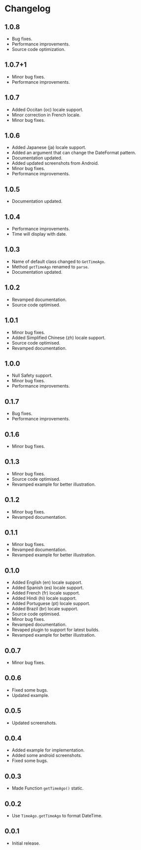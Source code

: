 # Changelog

## 1.0.8
- Bug fixes.
- Performance improvements.
- Source code optimization.

## 1.0.7+1

- Minor bug fixes.
- Performance improvements.

## 1.0.7

- Added Occitan (oc) locale support.
- Minor correction in French locale.
- Minor bug fixes.

## 1.0.6

- Added Japanese (ja) locale support.
- Added an argument that can change the DateFormat pattern.
- Documentation updated.
- Added updated screenshots from Android.
- Minor bug fixes.
- Performance improvements.

## 1.0.5

- Documentation updated.

## 1.0.4

- Performance improvements.
- Time will display with date.

## 1.0.3

- Name of default class changed to `GetTimeAgo`.
- Method `getTimeAgo` renamed to `parse`.
- Documentation updated.

## 1.0.2

- Revamped documentation.
- Source code optimised.

## 1.0.1

- Minor bug fixes.
- Added Simplified Chinese (zh) locale support.
- Source code optimised.
- Revamped documentation.

## 1.0.0

- Null Safety support.
- Minor bug fixes.
- Performance improvements.

## 0.1.7

- Bug fixes.
- Performance improvements.

## 0.1.6

- Minor bug fixes.

## 0.1.3

- Minor bug fixes.
- Source code optimised.
- Revamped example for better illustration.

## 0.1.2

- Minor bug fixes.
- Revamped documentation.

## 0.1.1

- Minor bug fixes.
- Revamped documentation.
- Revamped example for better illustration.

## 0.1.0

- Added English (en) locale support.
- Added Spanish (es) locale support.
- Added French (fr) locale support.
- Added Hindi (hi) locale support.
- Added Portuguese (pt) locale support.
- Added Brazil (br) locale support.
- Source code optimised.
- Minor bug fixes.
- Revamped documentation.
- Revaped plugin to support for latest builds.
- Revamped example for better illustration.

## 0.0.7

- Minor bug fixes.

## 0.0.6

- Fixed some bugs.
- Updated example.

## 0.0.5

- Updated screenshots.

## 0.0.4

- Added example for implementation.
- Added some android screenshots.
- Fixed some bugs.

## 0.0.3

- Made Function `getTimeAgo()` static.

## 0.0.2

- Use `TimeAgo.getTimeAgo` to format DateTime.

## 0.0.1

- Initial release.
